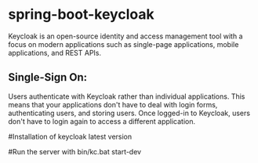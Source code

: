 # spring-boot-keycloak
Keycloak is an open-source identity and access management tool with a focus on modern applications such as single-page applications, mobile applications, and REST APIs.

Single-Sign On:
--------------
Users authenticate with Keycloak rather than individual applications. This means that your applications don't have to deal with login forms, authenticating users, and storing users. Once logged-in to Keycloak, users don't have to login again to access a different application.

#Installation of keycloak latest version


#Run the server with bin/kc.bat start-dev


